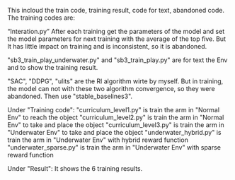 This incloud the train code, training result, code for text, abandoned code.
The training codes are: 

“Interation.py” After each training get the parameters of the model and set the model parameters for next training with the average of the top five. But It has little impact on training and is inconsistent, so it is abandoned.

"sb3_train_play_underwater.py" and "sb3_train_play.py" are for text the Env and to show the training result.

"SAC", "DDPG", "ulits" are the Rl algorithm wirte by myself. But in training, the model can not with these two algorithm convergence, so they were abandoned. Then use "stable_baselines3".

Under "Training code":
"curriculum_level1.py" is train the arm in "Normal Env" to reach the object
"curriculum_level2.py" is train the arm in "Normal Env" to take and place the object
"curriculum_level3.py" is train the arm in "Underwater Env" to take and place the object
"underwater_hybrid.py" is train the arm in "Underwater Env" with hybrid reward function
"underwater_sparse.py" is train the arm in "Underwater Env" with sparse reward function

Under "Result":
It shows the 6 training results. 
